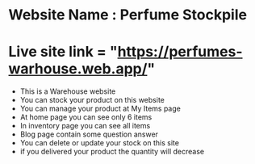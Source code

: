 # Website Name : Perfume Stockpile

# Live site link = "https://perfumes-warhouse.web.app/"

- This is a Warehouse website
- You can stock your product on this website
- You can manage your product at My Items page
- At home page you can see only 6 items
- In inventory page you can see all items
- Blog page contain some question answer
- You can delete or update your stock on this site
- if you delivered your product the quantity will decrease
